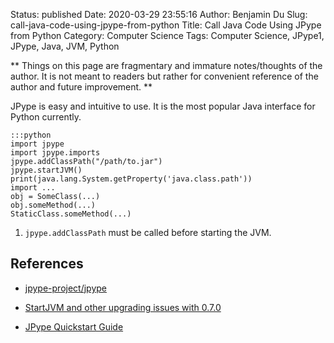 Status: published
Date: 2020-03-29 23:55:16
Author: Benjamin Du
Slug: call-java-code-using-jpype-from-python
Title: Call Java Code Using JPype from Python
Category: Computer Science
Tags: Computer Science, JPype1, JPype, Java, JVM, Python

**
Things on this page are fragmentary and immature notes/thoughts of the author.
It is not meant to readers but rather for convenient reference of the author and future improvement.
**



JPype is easy and intuitive to use.
It is the most popular Java interface for Python currently.

    :::python
    import jpype
    import jpype.imports
    jpype.addClassPath("/path/to.jar")
    jpype.startJVM()
    print(java.lang.System.getProperty('java.class.path'))
    import ...
    obj = SomeClass(...)
    obj.someMethod(...)
    StaticClass.someMethod(...)

1. `jpype.addClassPath` must be called before starting the JVM.

## References

- [jpype-project/jpype](https://github.com/jpype-project/jpype)

- [StartJVM and other upgrading issues with 0.7.0](https://github.com/jpype-project/jpype/issues/498)

- [JPype Quickstart Guide](https://jpype.readthedocs.io/en/latest/quickguide.html#quickstart-guide)
